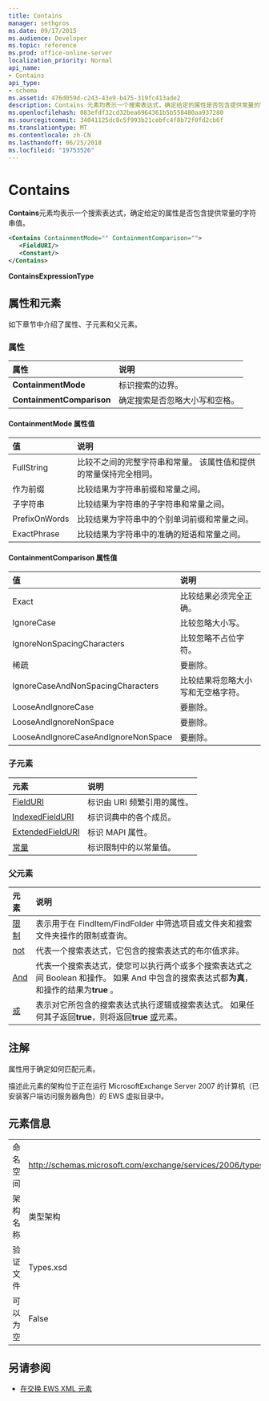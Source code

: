 ```yaml
---
title: Contains
manager: sethgros
ms.date: 09/17/2015
ms.audience: Developer
ms.topic: reference
ms.prod: office-online-server
localization_priority: Normal
api_name:
- Contains
api_type:
- schema
ms.assetid: 476d059d-c243-43e9-b475-319fc413ade2
description: Contains 元素均表示一个搜索表达式，确定给定的属性是否包含提供常量的字符串值。
ms.openlocfilehash: 083efdf32cd32bea6964361b5b558480aa937280
ms.sourcegitcommit: 34041125dc8c5f993b21cebfc4f8b72f0fd2cb6f
ms.translationtype: MT
ms.contentlocale: zh-CN
ms.lasthandoff: 06/25/2018
ms.locfileid: "19753526"
---
```

# <a name="contains"></a>Contains

**Contains**元素均表示一个搜索表达式，确定给定的属性是否包含提供常量的字符串值。 
  
```xml
<Contains ContainmentMode="" ContainmentComparison="">
   <FieldURI/>
   <Constant/>
</Contains>
```

 **ContainsExpressionType**
## <a name="attributes-and-elements"></a>属性和元素

如下章节中介绍了属性、子元素和父元素。
  
### <a name="attributes"></a>属性

|**属性**|**说明**|
|:-----|:-----|
|**ContainmentMode** <br/> |标识搜索的边界。  <br/> |
|**ContainmentComparison** <br/> |确定搜索是否忽略大小写和空格。  <br/> |
   
#### <a name="containmentmode-attribute-values"></a>ContainmentMode 属性值

|**值**|**说明**|
|:-----|:-----|
|FullString  <br/> |比较不之间的完整字符串和常量。 该属性值和提供的常量保持完全相同。  <br/> |
|作为前缀  <br/> |比较结果为字符串前缀和常量之间。  <br/> |
|子字符串  <br/> |比较结果为字符串的子字符串和常量之间。  <br/> |
|PrefixOnWords  <br/> |比较结果为字符串中的个别单词前缀和常量之间。  <br/> |
|ExactPhrase  <br/> |比较结果为字符串中的准确的短语和常量之间。  <br/> |
   
#### <a name="containmentcomparison-attribute-values"></a>ContainmentComparison 属性值

|**值**|**说明**|
|:-----|:-----|
|Exact  <br/> |比较结果必须完全正确。  <br/> |
|IgnoreCase  <br/> |比较忽略大小写。  <br/> |
|IgnoreNonSpacingCharacters  <br/> |比较忽略不占位字符。  <br/> |
|稀疏  <br/> |要删除。  <br/> |
|IgnoreCaseAndNonSpacingCharacters  <br/> |比较结果将忽略大小写和无空格字符。  <br/> |
|LooseAndIgnoreCase  <br/> |要删除。  <br/> |
|LooseAndIgnoreNonSpace  <br/> |要删除。  <br/> |
|LooseAndIgnoreCaseAndIgnoreNonSpace  <br/> |要删除。  <br/> |
   
### <a name="child-elements"></a>子元素

|**元素**|**说明**|
|:-----|:-----|
|[FieldURI](fielduri.md) <br/> |标识由 URI 频繁引用的属性。  <br/> |
|[IndexedFieldURI](indexedfielduri.md) <br/> |标识词典中的各个成员。  <br/> |
|[ExtendedFieldURI](extendedfielduri.md) <br/> |标识 MAPI 属性。  <br/> |
|[常量](constant.md) <br/> |标识限制中的以常量值。  <br/> |
   
### <a name="parent-elements"></a>父元素

|**元素**|**说明**|
|:-----|:-----|
|[限制](restriction.md) <br/> |表示用于在 FindItem/FindFolder 中筛选项目或文件夹和搜索文件夹操作的限制或查询。  <br/> |
|[not](not.md) <br/> |代表一个搜索表达式，它包含的搜索表达式的布尔值求非。  <br/> |
|[And](and.md) <br/> |代表一个搜索表达式，使您可以执行两个或多个搜索表达式之间 Boolean 和操作。 如果 And 中包含的搜索表达式都**为真**，和操作的结果为**true** 。  <br/> |
|[或](or.md) <br/> |表示对它所包含的搜索表达式执行逻辑或搜索表达式。 如果任何其子返回**true**，则将返回**true** [或](or.md)元素。  <br/> |
   
## <a name="remarks"></a>注解

属性用于确定如何匹配元素。
  
描述此元素的架构位于正在运行 MicrosoftExchange Server 2007 的计算机（已安装客户端访问服务器角色）的 EWS 虚拟目录中。
  
## <a name="element-information"></a>元素信息

|||
|:-----|:-----|
|命名空间  <br/> |http://schemas.microsoft.com/exchange/services/2006/types  <br/> |
|架构名称  <br/> |类型架构  <br/> |
|验证文件  <br/> |Types.xsd  <br/> |
|可以为空  <br/> |False  <br/> |
   
## <a name="see-also"></a>另请参阅



- [在交换 EWS XML 元素](ews-xml-elements-in-exchange.md)


